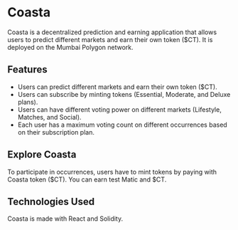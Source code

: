 # Coasta

Coasta is a decentralized prediction and earning application that allows users to predict different markets and earn their own token ($CT). It is deployed on the Mumbai Polygon network.

## Features

- Users can predict different markets and earn their own token ($CT).
- Users can subscribe by minting tokens (Essential, Moderate, and Deluxe plans).
- Users can have different voting power on different markets (Lifestyle, Matches, and Social).
- Each user has a maximum voting count on different occurrences based on their subscription plan.

## Explore Coasta

To participate in occurrences, users have to mint tokens by paying with Coasta token ($CT). You can earn test Matic and $CT.

## Technologies Used

Coasta is made with React and Solidity.

